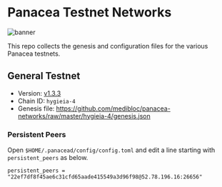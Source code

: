 # Panacea Testnet Networks
![banner](./banner.png)

This repo collects the genesis and configuration files for the various Panacea testnets. 


## General Testnet

- Version: [v1.3.3](https://github.com/medibloc/panacea-core/releases/tag/v1.3.3)
- Chain ID: `hygieia-4`
- Genesis file: https://github.com/medibloc/panacea-networks/raw/master/hygieia-4/genesis.json

### Persistent Peers

Open `$HOME/.panacead/config/config.toml` and edit a line starting with `persistent_peers` as below.
```
persistent_peers = "22ef7df8f45ae6c31cfd65aade415549a3d96f98@52.78.196.16:26656"
```
